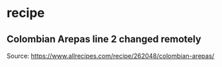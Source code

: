 # recipe
Colombian Arepas line 2 changed remotely
----------------

Source: https://www.allrecipes.com/recipe/262048/colombian-arepas/
